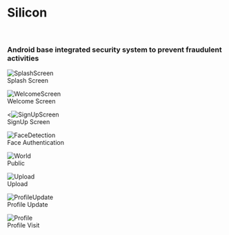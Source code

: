 <h1>Silicon</h1>
<br>
<h3>Android base integrated security system to prevent fraudulent activities</h3>

![SplashScreen](https://github.com/lokeshimarathi/Silicon/assets/115028627/37790309-da16-4cdf-a624-371608368bf6)
  <br>
 Splash Screen


  ![WelcomeScreen](https://github.com/lokeshimarathi/Silicon/assets/115028627/0af1c6fe-d4f4-4389-9d00-781628134419)
  <br>
  Welcome Screen


  <![SignUpScreen](https://github.com/lokeshimarathi/Silicon/assets/115028627/05cdaf6a-f790-41f2-9e82-d7a002434fbb)
<br>
SignUp Screen


  ![FaceDetection](https://github.com/lokeshimarathi/Silicon/assets/115028627/6e37494d-04e4-45b5-a4b7-f4e57eae10e4)
  <br>
  Face Authentication


  ![World](https://github.com/lokeshimarathi/Silicon/assets/115028627/7548d0eb-3d03-4a74-b3f8-5859d8e48767)
<br>
  Public


  ![Upload](https://github.com/lokeshimarathi/Silicon/assets/115028627/6733875b-f0c6-4a6c-aaa4-c9cbd009f134)
<br>
  Upload

  ![ProfileUpdate](https://github.com/lokeshimarathi/Silicon/assets/115028627/f6e7241e-09f2-431e-85c7-b7b7eee37089)
<br>
  Profile Update

  ![Profile](https://github.com/lokeshimarathi/Silicon/assets/115028627/032ad16a-ff50-416e-8a84-afffd25c1e52)
  <br>
  Profile Visit

